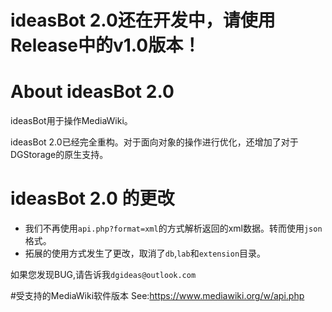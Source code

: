 # ideasBot 2.0还在开发中，请使用Release中的v1.0版本！
# About ideasBot 2.0
ideasBot用于操作MediaWiki。

ideasBot 2.0已经完全重构。对于面向对象的操作进行优化，还增加了对于DGStorage的原生支持。

# ideasBot 2.0 的更改
* 我们不再使用```api.php?format=xml```的方式解析返回的xml数据。转而使用```json```格式。
* 拓展的使用方式发生了更改，取消了```db```,```lab```和```extension```目录。


如果您发现BUG,请告诉我```dgideas@outlook.com```




#受支持的MediaWiki软件版本
See:https://www.mediawiki.org/w/api.php